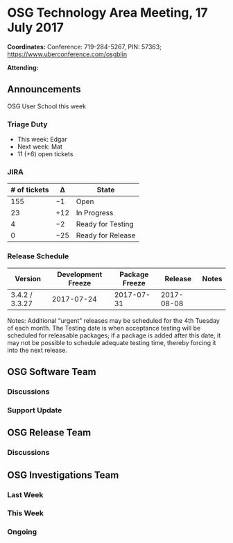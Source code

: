 # OSG Technology Area Meeting, 17 July 2017

**Coordinates:** Conference: 719-284-5267, PIN: 57363; <https://www.uberconference.com/osgblin>  

**Attending:**   


## Announcements

OSG User School this week  


### Triage Duty

-   This week: Edgar
-   Next week: Mat
-   11 (+6) open tickets


### JIRA

| # of tickets | &Delta;   | State             |
|------------ |--------- |----------------- |
| 155          | &minus;1  | Open              |
| 23           | +12       | In Progress       |
| 4            | &minus;2  | Ready for Testing |
| 0            | &minus;25 | Ready for Release |


### Release Schedule

| Version        | Development Freeze | Package Freeze | Release    | Notes |
|-------------- |------------------ |-------------- |---------- |----- |
| 3.4.2 / 3.3.27 | 2017-07-24         | 2017-07-31     | 2017-08-08 |       |

Notes: Additional “urgent” releases may be scheduled for the 4th Tuesday of each month. The Testing date is when acceptance testing will be scheduled for releasable packages; if a package is added after this date, it may not be possible to schedule adequate testing time, thereby forcing it into the next release.  


## OSG Software Team


### Discussions



### Support Update



## OSG Release Team



### Discussions




## OSG Investigations Team


### Last Week


### This Week



### Ongoing

